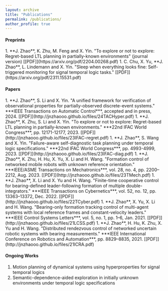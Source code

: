 ```yaml
---
layout: archive
title: "Publications"
permalink: /publications/
author_profile: true
---
```


<h4>Preprints</h4>
1. **J. Zhao**, K. Zhu, M. Feng and X. Yin. "To explore or not to explore: Regret-based LTL planning in partially-known environments" (journal version) [[PDF]](https://arxiv.org/pdf/2204.00268.pdf)
1. C. Chu, X. Yu, **J. Zhao**, L. Lindemann and X. Yin. "Sleep when everything looks fine: Self-triggered monitoring for signal temporal logic tasks." [[PDF]](https://arxiv.org/pdf/2311.15531.pdf)

<br />


<h4>Papers</h4>
1. **J. Zhao**, S. Li and X. Yin. "A unified framework for verification of observational properties for partially-observed discrete-event systems." ***IEEE Transactions on Automatic Control***, accepted and in press, 2024. [[PDF]](http://jnzhaooo.github.io/files/24TACHyper.pdf)
1. **J. Zhao**, K. Zhu, S. Li and X. Yin. "To explore or not to explore: Regret-based LTL planning in partially-known environments." ***22nd IFAC World Congress***, pp. 12171-12177, 2023. [[PDF]](http://jnzhaooo.github.io/files/23IFAC-regret.pdf)
1. **J. Zhao**, S. Wang and X. Yin. "Failure-aware self-diagnostic task planning under temporal logic specifications." ***22nd IFAC World Congress***, pp. 4993-4999, 2023. [[PDF]](http://jnzhaooo.github.io/files/23IFAC-diag.pdf)
1. **J. Zhao**, K. Zhu, H. Hu, X. Yu, X. Li and H. Wang. "Formation control of networked mobile robots with unknown reference orientation." ***IEEE/ASME Transactions on Mechatronics***, vol. 28, no. 4, pp. 2200–2212, Aug. 2023. [[PDF]](http://jnzhaooo.github.io/files/23TMech.pdf)
1. **J. Zhao**, X. Li and X. Yu and H. Wang. "Finite-time cooperative control for bearing-defined leader-following formation of multiple double-integrators." ***IEEE Transactions on Cybernetics***, vol. 52, no. 12, pp. 13363–13372, Dec. 2022. [[PDF]](http://jnzhaooo.github.io/files/22TCyber.pdf)
1. **J. Zhao**, X. Yu, X. Li and H. Wang. "Bearing-only formation tracking control of multi-agent systems with local reference frames and constant-velocity leaders." ***IEEE Control Systems Letters***, vol. 5, no. 1, pp. 1–6, Jan. 2021. [[PDF]](http://jnzhaooo.github.io/files/21LCSS.pdf)
1. **J. Zhao**, H. Hu, K. Zhu, X. Yu and H. Wang. "Distributed rendezvous control of networked uncertain robotic systems with bearing measurements." ***IEEE International Conference on Robotics and Automation***, pp. 8829–8835, 2021. [[PDF]](http://jnzhaooo.github.io/files/21ICRA.pdf)

<br />


<h4>Ongoing Works</h4>

1. Motion planning of dynamical systems using hyperproperties for signal temporal logics
1. Semantic-dependence-aided exploration in initially unknown environments under temporal logic specifications

<br />
